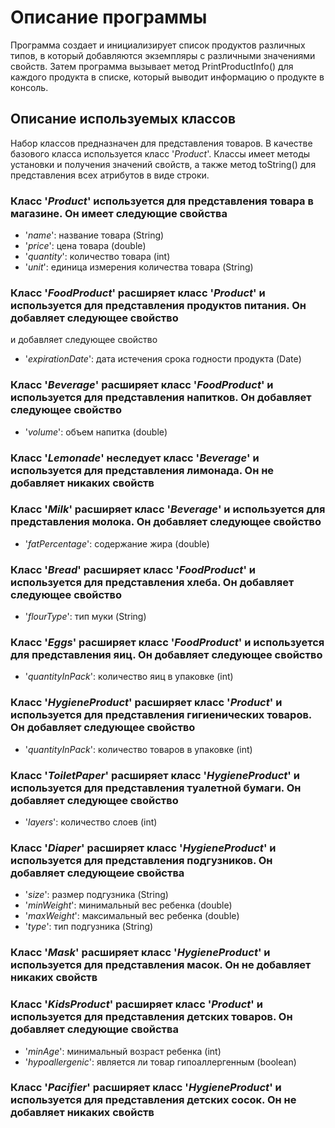 # Описание программы

Программа создает и инициализирует список продуктов различных типов, в который добавляются экземпляры с различными значениями свойств. Затем программа вызывает метод PrintProductInfo() для каждого продукта в списке, который выводит информацию о продукте в консоль.

## Описание используемых классов

Набор классов предназначен для представления товаров. В качестве базового класса используется класс '*Product*'. Классы имеет методы установки и получения значений свойств, а также метод toString() для представления всех атрибутов в виде строки.

### Класс '*Product*' используется для представления товара в магазине. Он имеет следующие свойства

* '*name*': название товара (String)
* '*price*': цена товара (double)
* '*quantity*': количество товара (int)
* '*unit*': единица измерения количества товара (String)

### Класс '*FoodProduct*' расширяет класс '*Product*' и используется для представления продуктов питания. Он добавляет следующее свойство

 и добавляет следующее свойство

* '*expirationDate*': дата истечения срока годности продукта (Date)

### Класс '*Beverage*' расширяет класс '*FoodProduct*' и используется для представления напитков. Он добавляет следующее свойство

* '*volume*':  объем напитка (double)

### Класс '*Lemonade*' неследует класс '*Beverage*' и используется для представления лимонада. Он не добавляет никаких свойств

### Класс '*Milk*' расширяет класс '*Beverage*' и используется для представления молока. Он добавляет следующее свойство

* '*fatPercentage*': содержание жира (double)

### Класс '*Bread*' расширяет класс '*FoodProduct*' и используется для представления хлеба. Он добавляет следующее свойство

* '*flourType*': тип муки (String)

### Класс '*Eggs*' расширяет класс '*FoodProduct*' и используется для представления яиц. Он добавляет следующее свойство

* '*quantityInPack*': количество яиц в упаковке (int)

### Класс '*HygieneProduct*' расширяет класс '*Product*' и используется для представления гигиенических товаров. Он добавляет следующее свойство

* '*quantityInPack*': количество товаров в упаковке (int)

### Класс '*ToiletPaper*' расширяет класс '*HygieneProduct*' и используется для представления туалетной бумаги. Он добавляет следующее свойство

* '*layers*': количество слоев (int)

### Класс '*Diaper*' расширяет класс '*HygieneProduct*' и используется для представления подгузников. Он добавляет следующеие свойства

* '*size*': размер подгузника (String)
* '*minWeight*': минимальный вес ребенка (double)
* '*maxWeight*': максимальный вес ребенка (double)
* '*type*': тип подгузника (String)

### Класс '*Mask*' расширяет класс '*HygieneProduct*' и используется для представления масок. Он не добавляет никаких свойств

### Класс '*KidsProduct*' расширяет класс '*Product*' и используется для представления детских товаров. Он добавляет следующие свойства

* '*minAge*': минимальный возраст ребенка (int)
* '*hypoallergenic*': является ли товар гипоаллергенным (boolean)

### Класс '*Pacifier*' расширяет класс '*HygieneProduct*' и используется для представления детских сосок. Он не добавляет никаких свойств
